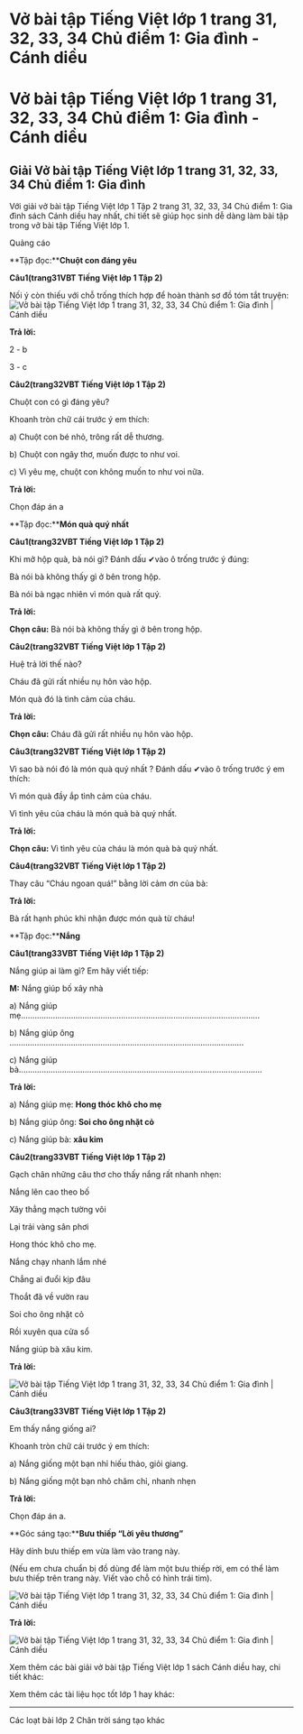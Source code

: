 # Vở bài tập Tiếng Việt lớp 1 trang 31, 32, 33, 34 Chủ điểm 1: Gia đình - Cánh diều

# Vở bài tập Tiếng Việt lớp 1 trang 31, 32, 33, 34 Chủ điểm 1: Gia đình - Cánh diều

## Giải Vở bài tập Tiếng Việt lớp 1 trang 31, 32, 33, 34 Chủ điểm 1: Gia đình

Với giải vở bài tập Tiếng Việt lớp 1 Tập 2 trang 31, 32, 33, 34 Chủ điểm 1: Gia đình sách Cánh diều hay nhất, chi tiết sẽ giúp học sinh dễ dàng làm bài tập trong vở bài tập Tiếng Việt lớp 1.

Quảng cáo

**Tập đọc:****Chuột con đáng yêu**

**Câu****1****(trang****31****VBT Tiếng Việt lớp 1 Tập 2)**

Nối ý còn thiếu với chỗ trống thích hợp để hoàn thành sơ đồ tóm tắt truyện:![Vở bài tập Tiếng Việt lớp 1 trang 31, 32, 33, 34 Chủ điểm 1: Gia đình | Cánh diều](https://www.vietjack.com/vbt-tieng-viet-1-cd/images/chu-diem-1-gia-dinh-87845.png)

**Trả lời:**

2 - b

3 - c

**Câu****2****(trang****32****VBT Tiếng Việt lớp 1 Tập 2)**

Chuột con có gì đáng yêu?

Khoanh tròn chữ cái trước ý em thích:

a) Chuột con bé nhỏ, trông rất dễ thương.

b) Chuột con ngây thơ, muốn được to như voi.

c) Vì yêu mẹ, chuột con không muốn to như voi nữa.

**Trả lời:**

Chọn đáp án a

  


**Tập đọc:****Món quà quý nhất**

**Câu****1****(trang****32****VBT Tiếng Việt lớp 1 Tập 2)**

Khi mở hộp quà, bà nói gì? Đánh dấu ✔vào ô trống trước ý đúng:

Bà nói bà không thấy gì ở bên trong hộp.

Bà nói bà ngạc nhiên vì món quà rất quý.

**Trả lời:**

**Chọn câu:** Bà nói bà không thấy gì ở bên trong hộp.

**Câu****2****(trang****32****VBT Tiếng Việt lớp 1 Tập 2)**

Huệ trả lời thế nào?

Cháu đã gửi rất nhiều nụ hôn vào hộp.

Món quà đó là tình cảm của cháu.

**Trả lời:**

**Chọn câu:** Cháu đã gửi rất nhiều nụ hôn vào hộp.

**Câu****3****(trang****32****VBT Tiếng Việt lớp 1 Tập 2)**

Vì sao bà nói đó là món quà quý nhất ? Đánh dấu ✔vào ô trống trước ý em thích:

Vì món quà đầy ắp tình cảm của cháu.

Vì tình yêu của cháu là món quà bà quý nhất.

**Trả lời:**

**Chọn câu:** Vì tình yêu của cháu là món quà bà quý nhất.

**Câu****4****(trang****32****VBT Tiếng Việt lớp 1 Tập 2)**

Thay câu “Cháu ngoan quá!” bằng lời cảm ơn của bà:

**Trả lời:**

Bà rất hạnh phúc khi nhận được món quà từ cháu!

  


**Tập đọc:****Nắng**

**Câu****1****(trang****33****VBT Tiếng Việt lớp 1 Tập 2)**

Nắng giúp ai làm gì? Em hãy viết tiếp:

**M:** Nắng giúp bố xây nhà

a) Nắng giúp mẹ.........................................................................................................

b) Nắng giúp ông .......................................................................................................

c) Nắng giúp bà...........................................................................................................

**Trả lời:**

a) Nắng giúp mẹ: **Hong thóc khô cho mẹ**

b) Nắng giúp ông: **Soi cho ông nhặt cỏ**

c) Nắng giúp bà: **xâu kim**

**Câu****2****(trang****33****VBT Tiếng Việt lớp 1 Tập 2)**

Gạch chân những câu thơ cho thấy nắng rất nhanh nhẹn:

Nắng lên cao theo bố

Xây thẳng mạch tường vôi

Lại trải vàng sân phơi

Hong thóc khô cho mẹ.

Nắng chạy nhanh lắm nhé

Chẳng ai đuổi kịp đâu

Thoắt đã về vườn rau

Soi cho ông nhặt cỏ

Rồi xuyên qua cửa sổ

Nắng giúp bà xâu kim.

**Trả lời:**

![Vở bài tập Tiếng Việt lớp 1 trang 31, 32, 33, 34 Chủ điểm 1: Gia đình | Cánh diều](https://www.vietjack.com/vbt-tieng-viet-1-cd/images/chu-diem-1-gia-dinh-87850.png)

**Câu****3****(trang****33****VBT Tiếng Việt lớp 1 Tập 2)**

Em thấy nắng giống ai?

Khoanh tròn chữ cái trước ý em thích:

a) Nắng giống một bạn nhỉ hiếu thảo, giỏi giang.

b) Nắng giống một bạn nhỏ chăm chỉ, nhanh nhẹn

**Trả lời:**

Chọn đáp án a. 

**Góc sáng tạo:****Bưu thiếp “Lời yêu thương”**

Hãy dính bưu thiếp em vừa làm vào trang này.

(Nếu em chưa chuẩn bị đồ dùng để làm một bưu thiếp rời, em có thể làm bưu thiếp trên trang này. Viết vào chỗ có hình trái tim).

![Vở bài tập Tiếng Việt lớp 1 trang 31, 32, 33, 34 Chủ điểm 1: Gia đình | Cánh diều](https://www.vietjack.com/vbt-tieng-viet-1-cd/images/chu-diem-1-gia-dinh-87846.png)

**Trả lời:**

![Vở bài tập Tiếng Việt lớp 1 trang 31, 32, 33, 34 Chủ điểm 1: Gia đình | Cánh diều](https://www.vietjack.com/vbt-tieng-viet-1-cd/images/chu-diem-1-gia-dinh-87849.png)

Xem thêm các bài giải vở bài tập Tiếng Việt lớp 1 sách Cánh diều hay, chi tiết khác:

Xem thêm các tài liệu học tốt lớp 1 hay khác:

* * *

Các loạt bài lớp 2 Chân trời sáng tạo khác
